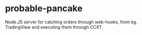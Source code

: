 # probable-pancake
Node.JS server for catching orders through web-hooks, from eg. TradingView and executing them through CCXT. 
